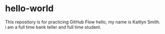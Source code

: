 # hello-world
This repository is for practicing GitHub Flow
hello, my name is Kaitlyn Smith. i am a full time bank teller and full time student.
